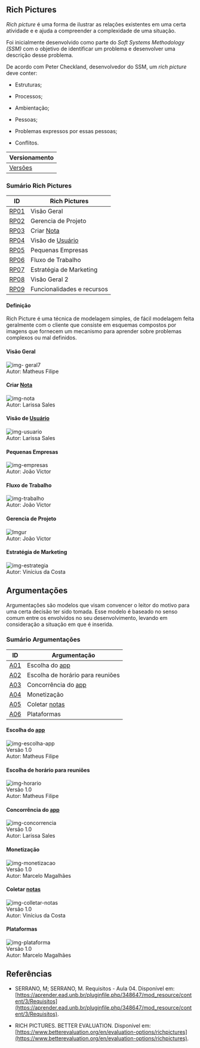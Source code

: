 

## Rich Pictures

_Rich picture_ é uma forma de ilustrar as relações existentes em uma certa atividade e e ajuda a compreender a complexidade de uma situação.

Foi inicialmente desenvolvido como parte do _Soft Systems Methodology (SSM)_ com o objetivo de identificar um problema e desenvolver uma descrição desse problema.

De acordo com Peter Checkland, desenvolvedor do SSM, um _rich picture_ deve conter:

- Estruturas;

- Processos;

- Ambientação;

- Pessoas;

- Problemas expressos por essas pessoas;

- Conflitos.

|Versionamento|
|-------|
|[Versões](https://requisitos-2018-2-evernote.github.io/Evernote/Pre-Rastreabilidade-versões) |


### Sumário Rich Pictures

| ID | Rich Pictures |
|----|------|
| [RP01](https://requisitos-2018-2-evernote.github.io/Evernote/Pre-Rastreabilidade/#visao-geral) | Visão Geral |
| [RP02](https://requisitos-2018-2-evernote.github.io/Evernote/Pre-Rastreabilidade/#Gerencia-de-Projeto) | Gerencia de Projeto |
| [RP03](https://requisitos-2018-2-evernote.github.io/Evernote/Pre-Rastreabilidade/#criar-nota) | Criar [Nota](https://requisitos-2018-2-evernote.github.io/Evernote/Modelagem/#nota) |
| [RP04](https://requisitos-2018-2-evernote.github.io/Evernote/Pre-Rastreabilidade/#visao-de-usuario) | Visão de [Usuário](https://requisitos-2018-2-evernote.github.io/Evernote/Modelagem/#usuario) |
| [RP05](https://requisitos-2018-2-evernote.github.io/Evernote/Pre-Rastreabilidade/#pequenas-empresas) | Pequenas Empresas |
| [RP06](https://requisitos-2018-2-evernote.github.io/Evernote/Pre-Rastreabilidade/#fluxo-de-trabalho) | Fluxo de Trabalho |
| [RP07](https://requisitos-2018-2-evernote.github.io/Evernote/Pre-Rastreabilidade/#estrategia-de-marketing) | Estratégia de Marketing |
| [RP08](https://requisitos-2018-2-evernote.github.io/Evernote/Pre-Rastreabilidade/#visao-geral-2) | Visão Geral 2 |
| [RP09](https://requisitos-2018-2-evernote.github.io/Evernote/Pre-Rastreabilidade/#funcionalidades-e-recursos) | Funcionalidades e recursos |

#### Definição
Rich Picture é uma técnica de modelagem simples, de fácil modelagem feita geralmente com o cliente que consiste em esquemas compostos por imagens que fornecem um mecanismo para aprender sobre problemas complexos ou mal definidos.


#### Visão Geral
![img- geral7](https://i.imgur.com/FTEbY1r.png)  
Autor: Matheus Filipe

#### Criar [Nota](https://requisitos-2018-2-evernote.github.io/Evernote/Modelagem/#nota)
![img-nota](https://i.imgur.com/hlg0A52.jpg)  
Autor: Larissa Sales

#### Visão de [Usuário](https://requisitos-2018-2-evernote.github.io/Evernote/Modelagem/#usuario)
![img-usuario](https://i.imgur.com/meMKqdW.png)  
Autor: Larissa Sales

#### Pequenas Empresas
![img-empresas](https://i.imgur.com/0Acz1pW.png)  
Autor: João Victor

#### Fluxo de Trabalho
![img-trabalho](https://i.imgur.com/IT3rbkp.png)  
Autor: João Victor

#### Gerencia de Projeto
![Imgur](https://i.imgur.com/xG0exrC.jpg)  
Autor: João Victor

#### Estratégia de Marketing
![img-estrategia](https://i.imgur.com/bxVk8xA.jpg)  
Autor: Vinícius da Costa

## Argumentações

Argumentações são modelos que visam convencer o leitor do motivo para uma certa decisão ter sido tomada. Esse modelo é baseado no senso comum entre os envolvidos no seu desenvolvimento, levando em consideração a situação em que é inserida.

### Sumário Argumentações

| ID | Argumentação |
|----|------|
| [A01](https://requisitos-2018-2-evernote.github.io/Evernote/Pre-Rastreabilidade/#escolha-do-app) | Escolha do [app](https://requisitos-2018-2-evernote.github.io/Evernote/Modelagem/#aplicacao) |
| [A02](https://requisitos-2018-2-evernote.github.io/Evernote/Pre-Rastreabilidade/#escolha-de-horario-para-reunioes) | Escolha de horário para reuniões |
| [A03](https://requisitos-2018-2-evernote.github.io/Evernote/Pre-Rastreabilidade/#concorrencia-do-app) | Concorrência do [app](https://requisitos-2018-2-evernote.github.io/Evernote/Modelagem/#aplicacao) |
| [A04](https://requisitos-2018-2-evernote.github.io/Evernote/Pre-Rastreabilidade/#monetizacao) | Monetização |
| [A05](https://requisitos-2018-2-evernote.github.io/Evernote/Pre-Rastreabilidade/#coletar-notas) | Coletar [notas](https://requisitos-2018-2-evernote.github.io/Evernote/Modelagem/#nota) |
| [A06](https://requisitos-2018-2-evernote.github.io/Evernote/Pre-Rastreabilidade/#plataformas) | Plataformas |


#### Escolha do [app](https://requisitos-2018-2-evernote.github.io/Evernote/Modelagem/#aplicacao)
![img-escolha-app](https://i.imgur.com/9TZdzhW.png)  
Versão 1.0  
Autor: Matheus Filipe

#### Escolha de horário para reuniões
![img-horario](https://i.imgur.com/ej1RfzS.png)  
Versão 1.0  
Autor: Matheus Filipe

#### Concorrência do [app](https://requisitos-2018-2-evernote.github.io/Evernote/Modelagem/#aplicacao)
![img-concorrencia](https://i.imgur.com/GkpJSVi.png)  
Versão 1.0  
Autor: Larissa Sales

#### Monetização
![img-monetizacao](https://i.imgur.com/vspLN9l.png)  
Versão 1.0  
Autor: Marcelo Magalhães

#### Coletar [notas](https://requisitos-2018-2-evernote.github.io/Evernote/Modelagem/#nota)
![img-colletar-notas](https://i.imgur.com/ClPAwfQ.jpg)  
Versão 1.0  
Autor: Vinícius da Costa

#### Plataformas
![img-plataforma](https://imgur.com/VaZO1Mc.png)  
Versão 1.0  
Autor: Marcelo Magalhães

## Referências

 * SERRANO, M; SERRANO, M. Requisitos - Aula 04. Disponível em:  [https://aprender.ead.unb.br/pluginfile.php/348647/mod_resource/content/3/Requisitos](https://aprender.ead.unb.br/pluginfile.php/348647/mod_resource/content/3/Requisitos).

 * RICH PICTURES. BETTER EVALUATION. Disponível em: [https://www.betterevaluation.org/en/evaluation-options/richpictures](https://www.betterevaluation.org/en/evaluation-options/richpictures).
